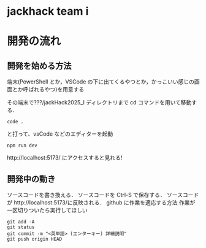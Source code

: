 # jackhack team i

# 開発の流れ

## 開発を始める方法

端末(PowerShell とか，VSCode の下に出てくるやつとか，かっこいい感じの画面とか呼ばれるやつ)を用意する

その端末で???/jackHack2025_I ディレクトリまで cd コマンドを用いて移動する．

```
code .
```

と打って、vsCode などのエディターを起動

```
npm run dev
```

http://localhost:5173/
にアクセスすると見れる!

## 開発中の動き

ソースコードを書き換える．
ソースコードを Ctrl-S で保存する．
ソースコードが http://localhost:5173/に反映される．
github に作業を適応する方法
作業が一区切りついたら実行してほしい

```
git add -A
git status
git commit -m "<英単語> (エンターキー) 詳細説明"
git push origin HEAD
```
